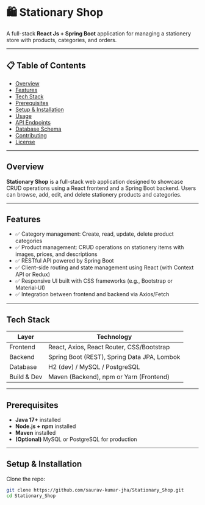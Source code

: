 # 🛍️ Stationary Shop

A full-stack **React Js + Spring Boot** application for managing a stationery store with products, categories, and orders.

---

## 📋 Table of Contents

- [Overview](#overview)  
- [Features](#features)  
- [Tech Stack](#tech-stack)  
- [Prerequisites](#prerequisites)  
- [Setup & Installation](#setup--installation)  
- [Usage](#usage)  
- [API Endpoints](#api-endpoints)  
- [Database Schema](#database-schema)  
- [Contributing](#contributing)  
- [License](#license)

---

## Overview

**Stationary Shop** is a full-stack web application designed to showcase CRUD operations using a React frontend and a Spring Boot backend. Users can browse, add, edit, and delete stationery products and categories.

---

## Features

- ✅ Category management: Create, read, update, delete product categories  
- ✅ Product management: CRUD operations on stationery items with images, prices, and descriptions  
- ✅ RESTful API powered by Spring Boot  
- ✅ Client-side routing and state management using React (with Context API or Redux)  
- ✅ Responsive UI built with CSS frameworks (e.g., Bootstrap or Material‑UI)  
- ✅ Integration between frontend and backend via Axios/Fetch

---

## Tech Stack

| Layer     | Technology        |
|----------|-------------------|
| Frontend | React, Axios, React Router, CSS/Bootstrap |
| Backend  | Spring Boot (REST), Spring Data JPA, Lombok |
| Database | H2 (dev) / MySQL / PostgreSQL |
| Build & Dev | Maven (Backend), npm or Yarn (Frontend) |

---

## Prerequisites

- **Java 17+** installed  
- **Node.js + npm** installed  
- **Maven** installed  
- **(Optional)** MySQL or PostgreSQL for production

---

## Setup & Installation

Clone the repo:

```bash
git clone https://github.com/saurav-kumar-jha/Stationary_Shop.git
cd Stationary_Shop
